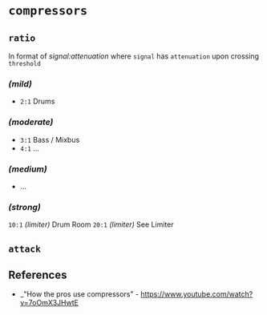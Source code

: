 # `compressors`


## `ratio`

  In format of _signal:attenuation_ where `signal` has `attenuation` upon crossing `threshold`


### _(mild)_ 
  - `2:1` Drums


### _(moderate)_ 
  - `3:1` Bass / Mixbus
  - `4:1` ...


### _(medium)_ 
  - ...


### _(strong)_ 
  `10:1` _(limiter)_ Drum Room
  `20:1` _(limiter)_ See Limiter


## `attack`


## References

  - _"How the pros use compressors" - https://www.youtube.com/watch?v=7oOmX3JHwtE
